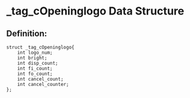 # _tag_cOpeninglogo Data Structure

## Definition:
```
struct _tag_cOpeninglogo{
    int logo_num;
    int bright;
    int disp_count;
    int fi_count;
    int fo_count;
    int cancel_count;
    int cancel_counter;
};
```
